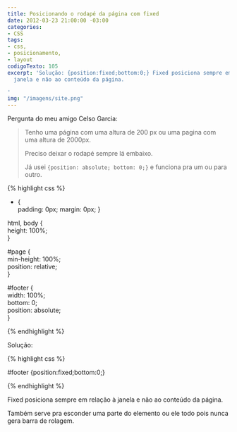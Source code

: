 ```yaml
---
title: Posicionando o rodapé da página com fixed
date: 2012-03-23 21:00:00 -03:00
categories:
- CSS
tags:
- css,
- posicionamento,
- layout
codigoTexto: 105
excerpt: 'Solução: {position:fixed;bottom:0;} Fixed posiciona sempre em relação à
  janela e não ao conteúdo da página.

'
img: "/imagens/site.png"
---
```


Pergunta do meu amigo Celso Garcia:

> Tenho uma página com uma altura de 200 px ou uma pagina com uma altura de 2000px.
> 
> Preciso deixar o rodapé sempre lá embaixo.
> 
> Já usei `{position: absolute; bottom: 0;}` e funciona pra um ou para outro.


{% highlight css %}

* {  
    padding: 0px;
    margin: 0px;
}  
  
html, body {  
    height: 100%;  
}  
 
#page {  
    min-height: 100%;  
    position: relative;  
}  
  
#footer {  
    width: 100%;  
    bottom: 0;  
    position: absolute;  
}  

{% endhighlight %}


Solução:


{% highlight css %}

#footer {position:fixed;bottom:0;}

{% endhighlight %}


Fixed posiciona sempre em relação à janela e não ao conteúdo da página.

Também serve pra esconder uma parte do elemento ou ele todo pois nunca gera barra de rolagem.